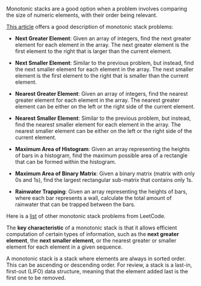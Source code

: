 Monotonic stacks are a good option when a problem involves comparing the size of numeric elements, with their order being relevant.

[This article](https://dev.to/ashutosh049/monotonic-stack-4lkb) offers a good description of monotonic stack problems: 

- **Next Greater Element**: Given an array of integers, find the next greater element for each element in the array. The next greater element is the first element to the right that is larger than the current element.

- **Next Smaller Element**: Similar to the previous problem, but instead, find the next smaller element for each element in the array. The next smaller element is the first element to the right that is smaller than the current element.

- **Nearest Greater Element**: Given an array of integers, find the nearest greater element for each element in the array. The nearest greater element can be either on the left or the right side of the current element.

- **Nearest Smaller Element**: Similar to the previous problem, but instead, find the nearest smaller element for each element in the array. The nearest smaller element can be either on the left or the right side of the current element.

- **Maximum Area of Histogram**: Given an array representing the heights of bars in a histogram, find the maximum possible area of a rectangle that can be formed within the histogram.

- **Maximum Area of Binary Matrix**: Given a binary matrix (matrix with only 0s and 1s), find the largest rectangular sub-matrix that contains only 1s.

- **Rainwater Trapping**: Given an array representing the heights of bars, where each bar represents a wall, calculate the total amount of rainwater that can be trapped between the bars.

Here is a [list](https://leetcode.com/problem-list/monotonic-stack/) of other monotonic stack problems from LeetCode. 

The **key characteristic** of a monotonic stack is that it allows efficient computation of certain types of information, such as the **next greater element**, the **next smaller element**, or the nearest greater or smaller element for each element in a given sequence.

A monotonic stack is a stack where elements are always in sorted order. This can be ascending or descending order. For review, a stack is a last-in, first-out (LIFO) data structure, meaning that the element added last is the first one to be removed. 
